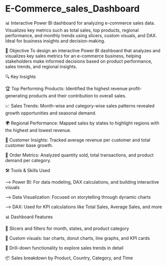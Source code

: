 # E-Commerce_sales_Dashboard
📊 Interactive Power BI dashboard for analyzing e-commerce sales data. Visualizes key metrics such as total sales, top products, regional performance, and monthly trends using slicers, custom visuals, and DAX. Ideal for business insights and decision-making.

🎯 Objective
To design an interactive Power BI dashboard that analyzes and visualizes key sales metrics for an e-commerce business, helping stakeholders make informed decisions based on product performance, sales trends, and regional insights.


🔍 Key Insights

🏆 Top Performing Products: Identified the highest revenue profit-generating products and their contribution to overall sales.

📈 Sales Trends: Month-wise and category-wise sales patterns revealed growth opportunities and seasonal demand.

🌍 Regional Performance: Mapped sales by states to highlight regions with the highest and lowest revenue.

💼 Customer Insights: Tracked average revenue per customer and total customer base growth.

🛒 Order Metrics: Analyzed quantity sold, total transactions, and product demand per category.



🛠️ Tools & Skills Used

--> Power BI: For data modeling, DAX calculations, and building interactive visuals

--> Data Visualization: Focused on storytelling through dynamic charts

--> DAX: Used for KPI calculations like Total Sales, Average Sales, and more



📊 Dashboard Features

📌 Slicers and filters for month, states, and product category

📍 Custom visuals: bar charts, donut charts, line graphs, and KPI cards

🔄 Drill-down functionality to explore sales trends in detail

📦 Sales breakdown by Product, Country, Category, and Time
